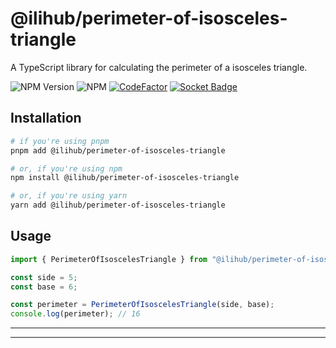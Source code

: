 # @ilihub/perimeter-of-isosceles-triangle

A TypeScript library for calculating the perimeter of a isosceles triangle.

![NPM Version](https://img.shields.io/npm/v/%40ilihub%2Fperimeter-of-isosceles-triangle?color=33cd56&logo=npm)
![NPM](https://img.shields.io/npm/l/%40ilihub%2Fperimeter-of-isosceles-triangle)
[![CodeFactor](https://www.codefactor.io/repository/github/ilihub/npm/badge)](https://www.codefactor.io/repository/github/ilihub/npm)
[![Socket Badge](https://socket.dev/api/badge/npm/package/@ilihub/perimeter-of-isosceles-triangle)](https://socket.dev/npm/package/@ilihub/perimeter-of-isosceles-triangle)

## Installation

```bash
# if you're using pnpm
pnpm add @ilihub/perimeter-of-isosceles-triangle

# or, if you're using npm
npm install @ilihub/perimeter-of-isosceles-triangle

# or, if you're using yarn
yarn add @ilihub/perimeter-of-isosceles-triangle
```

## Usage

```javascript
import { PerimeterOfIsoscelesTriangle } from "@ilihub/perimeter-of-isosceles-triangle";

const side = 5;
const base = 6;

const perimeter = PerimeterOfIsoscelesTriangle(side, base);
console.log(perimeter); // 16
```

---

<!-- sponsors_and_backers_section_start -->

<!-- sponsors_and_backers_section_end -->

---
